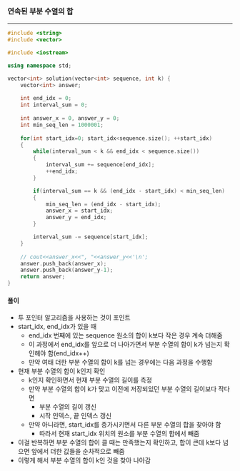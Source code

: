 ### 연속된 부분 수열의 합

***

```c++
#include <string>
#include <vector>

#include <iostream>

using namespace std;

vector<int> solution(vector<int> sequence, int k) {
    vector<int> answer;
    
    int end_idx = 0;
    int interval_sum = 0;
    
    int answer_x = 0, answer_y = 0;
    int min_seq_len = 1000001;
    
    for(int start_idx=0; start_idx<sequence.size(); ++start_idx)
    {   
        while(interval_sum < k && end_idx < sequence.size())
        {
            interval_sum += sequence[end_idx];
            ++end_idx;
        }

        if(interval_sum == k && (end_idx - start_idx) < min_seq_len)
        {
            min_seq_len = (end_idx - start_idx);
            answer_x = start_idx;
            answer_y = end_idx;
        }

        interval_sum -= sequence[start_idx];
    }
    
    // cout<<answer_x<<", "<<answer_y<<'\n';
    answer.push_back(answer_x);
    answer.push_back(answer_y-1);
    return answer;
}
```





#### 풀이

- 투 포인터 알고리즘을 사용하는 것이 포인트
- start_idx, end_idx가 있을 때
  - end_idx 번째에 있는 sequence 원소의 합이 k보다 작은 경우 계속 더해줌
  - 이 과정에서 end_idx를 앞으로 더 나아가면서 부분 수열의 합이 k가 넘는지 확인해야 함(end_idx++)
  - 만약 여태 더한 부분 수열의 합이 k를 넘는 경우에는 다음 과정을 수행함
- 현재 부분 수열의 합이 k인지 확인
  - k인지 확인하면서 현재 부분 수열의 길이를 측정
  - 만약 부분 수열의 합이 k가 맞고 이전에 저장되있던 부분 수열의 길이보다 작다면
    - 부분 수열의 길이 갱신
    - 시작 인덱스, 끝 인덱스 갱신
  - 만약 아니라면, start_idx를 증가시키면서 다른 부분 수열의 합을 찾아야 함
    - 따라서 현재 start_idx 위치의 원소를 부분 수열의 합에서 빼줌
- 이걸 반복하면 부분 수열의 합이 클 때는 만족했는지 확인하고, 합이 큰데 k보다 넘으면 앞에서 더한 값들을 순차적으로 빼줌
- 이렇게 해서 부분 수열의 합이 k인 것을 찾아 나아감